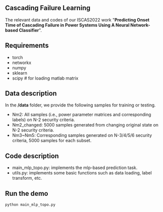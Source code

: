 ## Cascading Failure Learning

The relevant data and codes of our ISCAS2022 work "**Predicting Onset Time of Cascading Failure in Power Systems Using A Neural Network-based Classifier**".



## Requirements

- torch
- networkx
- numpy
- sklearn
- scipy # for loading matlab matrix



## Data description

In the **/data** folder, we provide the following samples for training or testing.

- Nm2: All samples (i.e., power parameter matrices and corresponding labels) on N-2 security criteria.
- Nm2_changed: 5000 samples generated from changing original state on N-2 security criteria.
- Nm3~Nm5: Corresponding samples generated on N-3/4/5/6 security criteria, 5000 samples for each subset.



## Code description

- main_mlp_topo.py: implements the mlp-based prediction task.
- utils.py: implements some basic functions such as data loading, label transform, etc.



## Run the demo

```
python main_mlp_topo.py
```